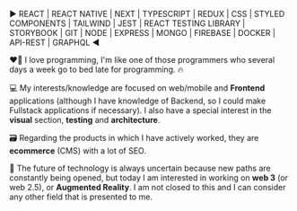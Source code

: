 ▶️ REACT | REACT NATIVE | NEXT | TYPESCRIPT | REDUX | CSS | STYLED COMPONENTS | TAILWIND | JEST | REACT TESTING LIBRARY | STORYBOOK | GIT | NODE | EXPRESS | MONGO | FIREBASE | DOCKER | API-REST | GRAPHQL ◀️

❤️‍🔥 I love programming, I'm like one of those programmers who several days a week go to bed late for programming. 🔥

💻 My interests/knowledge are focused on web/mobile and **Frontend** applications (although I have knowledge of Backend, so I could make Fullstack applications if necessary). I also have a special interest in the **visual** section, **testing** and **architecture**.

🗃️ Regarding the products in which I have actively worked, they are **ecommerce** (CMS) with a lot of SEO.

🔮 The future of technology is always uncertain because new paths are constantly being opened, but today I am interested in working on **web 3** (or web 2.5), or **Augmented Reality**. I am not closed to this and I can consider any other field that is presented to me.
